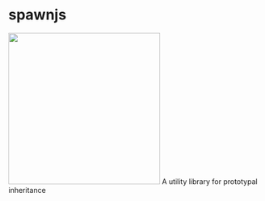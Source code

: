 spawnjs
=======

<img src="http://th00.deviantart.net/fs70/PRE/i/2012/049/e/f/spawn_chibi_by_justerneko-d4q4ec5.jpg" width="300px" /> A utility library for prototypal inheritance
